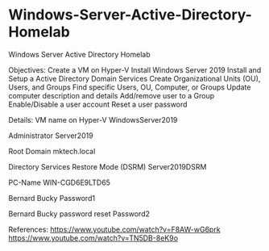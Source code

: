 # Windows-Server-Active-Directory-Homelab

Windows Server Active Directory Homelab

Objectives:
Create a VM on Hyper-V
Install Windows Server 2019
Install and Setup a Active Directory Domain Services
Create Organizational Units (OU), Users, and Groups
Find specific Users, OU, Computer, or Groups
Update computer description and details
Add/remove user to a Group
Enable/Disable a user account
Reset a user password

Details:
VM name on Hyper-V
WindowsServer2019

Administrator
Server2019

Root Domain
mktech.local

Directory Services Restore Mode (DSRM)
Server2019DSRM

PC-Name
WIN-CGD6E9LTD65

Bernard Bucky
Password1

Bernard Bucky password reset
Password2

References:
https://www.youtube.com/watch?v=F8AW-wG6prk
https://www.youtube.com/watch?v=TN5DB-8eK9o
